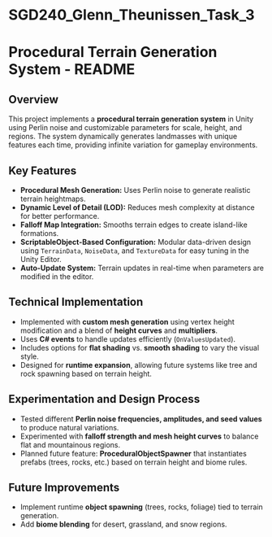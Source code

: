 # SGD240_Glenn_Theunissen_Task_3

# Procedural Terrain Generation System - README

## Overview

This project implements a **procedural terrain generation system** in Unity using Perlin noise and customizable parameters for scale, height, and regions. The system dynamically generates landmasses with unique features each time, providing infinite variation for gameplay environments.

## Key Features

* **Procedural Mesh Generation:** Uses Perlin noise to generate realistic terrain heightmaps.
* **Dynamic Level of Detail (LOD):** Reduces mesh complexity at distance for better performance.
* **Falloff Map Integration:** Smooths terrain edges to create island-like formations.
* **ScriptableObject-Based Configuration:** Modular data-driven design using `TerrainData`, `NoiseData`, and `TextureData` for easy tuning in the Unity Editor.
* **Auto-Update System:** Terrain updates in real-time when parameters are modified in the editor.

## Technical Implementation

* Implemented with **custom mesh generation** using vertex height modification and a blend of **height curves** and **multipliers**.
* Uses **C# events** to handle updates efficiently (`OnValuesUpdated`).
* Includes options for **flat shading** vs. **smooth shading** to vary the visual style.
* Designed for **runtime expansion**, allowing future systems like tree and rock spawning based on terrain height.

## Experimentation and Design Process

* Tested different **Perlin noise frequencies, amplitudes, and seed values** to produce natural variations.
* Experimented with **falloff strength and mesh height curves** to balance flat and mountainous regions.
* Planned future feature: **ProceduralObjectSpawner** that instantiates prefabs (trees, rocks, etc.) based on terrain height and biome rules.

## Future Improvements

* Implement runtime **object spawning** (trees, rocks, foliage) tied to terrain generation.
* Add **biome blending** for desert, grassland, and snow regions.
